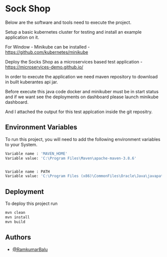 
# Sock Shop

Below are the software and tools need to execute the project.

Setup a basic kubernetes cluster for testing and install an example application on it.

For Window - Minikube can be installed - https://github.com/kubernetes/minikube

Deploy the Socks Shop as a microservices based test application - https://microservices-demo.github.io/

In order to execute the application we need maven repository to download in built kuberantes api jar.




Before execute this java code docker and minikuber must be in start status and if we want see the deployments on dashboard please launch minikube dashboard.

And I attached the output for this test applcation inside the git repositry.
## Environment Variables

To run this project, you will need to add the following environment variables to your System.

```bash
Variable name : 'MAVEN_HOME'
Variable value: 'C:\Program Files\Maven\apache-maven-3.8.6'


Variable name : PATH
Variable value: 'C:\Program Files (x86)\CommonFiles\Oracle\Java\javapath;C:\tools\ruby31\bin;C:\Windows\system32;C:\Windows;C:\Windows\System32\Wbem;C:\Windows\System32\WindowsPowerShell\v1.0;C:\Windows\System32#\OpenSSH;C:\minikube;C:\Program Files\Docker\Docker\resources\bin;C:\ProgramData\DockerDesktop\versionbin;C:\ProgramData\chocolatey\bin;C:\terraform;%MAVEN_HOME%\bin;'
```



## Deployment

To deploy this project run

```bash
mvn clean
mvn install
mvn build
```


## Authors

- [@RamkumarBalu](https://www.github.com/RamkumarBalu)

